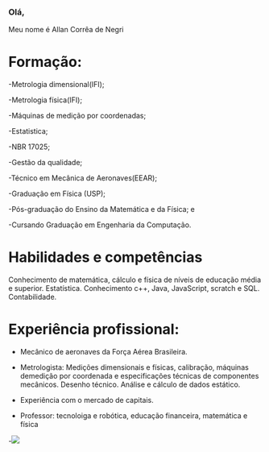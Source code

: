 ### Olá,
Meu nome é Allan Corrêa de Negri

<h1>Formação:</h1>

-Metrologia dimensional(IFI);

-Metrologia física(IFI);

-Máquinas de medição por coordenadas;

-Estatistica;

-NBR 17025;

-Gestão da qualidade;

-Técnico em Mecânica de Aeronaves(EEAR);

-Graduação em Física (USP);

-Pós-graduação do Ensino da Matemática e da Física; e

-Cursando Graduação em Engenharia da Computação.
<h1> Habilidades e competências </h1>
Conhecimento de matemática, cálculo e física de níveis de educação média e superior. Estatística. Conhecimento c++, Java, JavaScript, scratch e SQL. Contabilidade.
  
<h1>Experiência profissional:</h1>

- Mecânico de aeronaves da Força Aérea Brasileira.

- Metrologista: Medições dimensionais e físicas, calibração,  máquinas demedição por coordenada e especificações técnicas de componentes mecânicos. Desenho técnico. Análise e cálculo de dados estático.
- Experiência com o mercado de capitais.
  
- Professor: tecnoloiga e robótica, educação financeira, matemática e física 

-![](https://media0.giphy.com/media/v1.Y2lkPTc5MGI3NjExOG5iOHp0ZWIxYW5iNHp2N2V5a3NzODMzbjRzaGZkeDhub2tlb21kaSZlcD12MV9pbnRlcm5hbF9naWZfYnlfaWQmY3Q9Zw/NsKjvlTb3xY9Mw8Jpf/giphy.webp)

<!--
**allannegri/allannegri** is a ✨ _special_ ✨ repository because its `README.md` (this file) appears on your GitHub profile.

Here are some ideas to get you started:

- 🔭 I’m currently working on ...
- 🌱 I’m currently learning ...
- 👯 I’m looking to collaborate on ...
- 🤔 I’m looking for help with ...
- 💬 Ask me about ...
- 📫 How to reach me: ...
- 😄 Pronouns: ...
- ⚡ Fun fact: ...
-->
